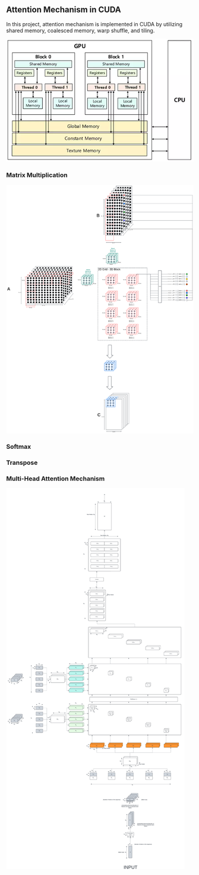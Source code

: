 ## Attention Mechanism in CUDA

In this project, attention mechanism is implemented in CUDA by utilizing shared memory, coalesced memory, warp shuffle, and tiling. 

<img src="figures/gpu-memory-architecture.png" alt="GPU Memory Architecture" width="600"/>

### Matrix Multiplication 

![Matrix Multiplication](figures/matmul-tiled.png)

### Softmax 

### Transpose 

### Multi-Head Attention Mechanism

![Attention Mechanism](figures/attention-mechanism.png)

